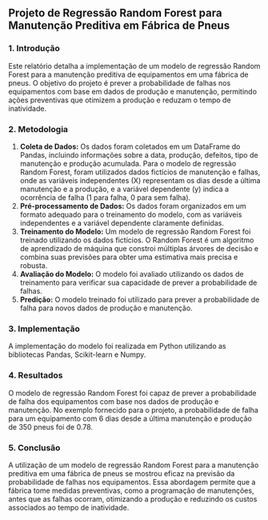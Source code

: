 ## **Projeto de Regressão Random Forest para Manutenção Preditiva em Fábrica de Pneus**

### **1\. Introdução**

Este relatório detalha a implementação de um modelo de regressão Random Forest para a manutenção preditiva de equipamentos em uma fábrica de pneus. O objetivo do projeto é prever a probabilidade de falhas nos equipamentos com base em dados de produção e manutenção, permitindo ações preventivas que otimizem a produção e reduzam o tempo de inatividade.

### **2\. Metodologia**

1. **Coleta de Dados:** Os dados foram coletados em um DataFrame do Pandas, incluindo informações sobre a data, produção, defeitos, tipo de manutenção e produção acumulada. Para o modelo de regressão Random Forest, foram utilizados dados fictícios de manutenção e falhas, onde as variáveis independentes (X) representam os dias desde a última manutenção e a produção, e a variável dependente (y) indica a ocorrência de falha (1 para falha, 0 para sem falha).  
2. **Pré-processamento de Dados:** Os dados foram organizados em um formato adequado para o treinamento do modelo, com as variáveis independentes e a variável dependente claramente definidas.  
3. **Treinamento do Modelo:** Um modelo de regressão Random Forest foi treinado utilizando os dados fictícios. O Random Forest é um algoritmo de aprendizado de máquina que constroi múltiplas árvores de decisão e combina suas previsões para obter uma estimativa mais precisa e robusta.  
4. **Avaliação do Modelo:** O modelo foi avaliado utilizando os dados de treinamento para verificar sua capacidade de prever a probabilidade de falhas.  
5. **Predição:** O modelo treinado foi utilizado para prever a probabilidade de falha para novos dados de produção e manutenção.

### **3\. Implementação**

A implementação do modelo foi realizada em Python utilizando as bibliotecas Pandas, Scikit-learn e Numpy.

### **4\. Resultados**

O modelo de regressão Random Forest foi capaz de prever a probabilidade de falha dos equipamentos com base nos dados de produção e manutenção. No exemplo fornecido para o projeto, a probabilidade de falha para um equipamento com 6 dias desde a última manutenção e produção de 350 pneus foi de 0.78.

### **5\. Conclusão**

A utilização de um modelo de regressão Random Forest para a manutenção preditiva em uma fábrica de pneus se mostrou eficaz na previsão da probabilidade de falhas nos equipamentos. Essa abordagem permite que a fábrica tome medidas preventivas, como a programação de manutenções, antes que as falhas ocorram, otimizando a produção e reduzindo os custos associados ao tempo de inatividade.
